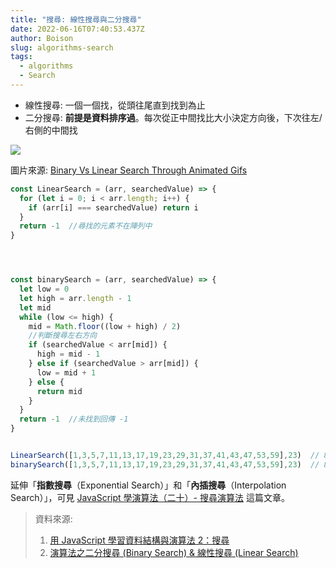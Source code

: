 ```yaml
---
title: "搜尋: 線性搜尋與二分搜尋"
date: 2022-06-16T07:40:53.437Z
author: Boison
slug: algorithms-search
tags:
  - algorithms
  - Search
---
```

* 線性搜尋: 一個一個找，從頭往尾直到找到為止
* 二分搜尋: **前提是資料排序過**。每次從正中間找比大小決定方向後，下次往左/右側的中間找

![](https://miro.medium.com/max/1200/1*4poxx4vMDQfGEq3HeswJoA.gif)

圖片來源: [Binary Vs Linear Search Through Animated Gifs](https://blog.penjee.com/binary-vs-linear-search-animated-gifs/)

```javascript
const LinearSearch = (arr, searchedValue) => {
  for (let i = 0; i < arr.length; i++) {
    if (arr[i] === searchedValue) return i
  }
  return -1  //尋找的元素不在陣列中
}




const binarySearch = (arr, searchedValue) => {
  let low = 0
  let high = arr.length - 1
  let mid
  while (low <= high) {
    mid = Math.floor((low + high) / 2)
    //判斷搜尋左右方向  
    if (searchedValue < arr[mid]) {
      high = mid - 1   
    } else if (searchedValue > arr[mid]) {
      low = mid + 1
    } else {
      return mid  
    }
  }
  return -1  //未找到回傳 -1
}


LinearSearch([1,3,5,7,11,13,17,19,23,29,31,37,41,43,47,53,59],23)  // 8
binarySearch([1,3,5,7,11,13,17,19,23,29,31,37,41,43,47,53,59],23)  // 8
```

延伸「**指數搜尋**（Exponential Search）」和「**內插搜尋**（Interpolation Search）」，可見 [JavaScript 學演算法（二十）- 搜尋演算法](https://chupai.github.io/posts/2008/search_algorithm/) 這篇文章。

> 資料來源:
>
> 1. [用 JavaScript 學習資料結構與演算法 2：搜尋](https://break0344.medium.com/data-structures-and-algorithms-2-cacb1aee263c)
> 2. [演算法之二分搜尋 (Binary Search) & 線性搜尋 (Linear Search)](https://medium.com/when-you-feel-like-quitting-think-about-why-you/javascript-18-%E6%BC%94%E7%AE%97%E6%B3%95%E4%B9%8B%E4%BA%8C%E5%88%86%E6%90%9C%E5%B0%8B-binary-search-%E7%B7%9A%E6%80%A7%E6%90%9C%E5%B0%8B-linear-search-5a37ea1efa39)